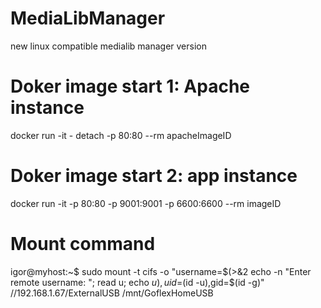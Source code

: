 # MediaLibManager
new linux compatible medialib manager version

# Doker image start 1: Apache instance
docker run -it - detach -p 80:80 --rm apacheImageID
# Doker image start 2: app instance
docker run -it -p 80:80 -p 9001:9001 -p 6600:6600 --rm imageID

# Mount command
igor@myhost:~$ sudo mount -t cifs -o "username=$(>&2 echo -n "Enter remote username: "; read u; echo $u),uid=$(id -u),gid=$(id -g)" //192.168.1.67/ExternalUSB /mnt/GoflexHomeUSB
